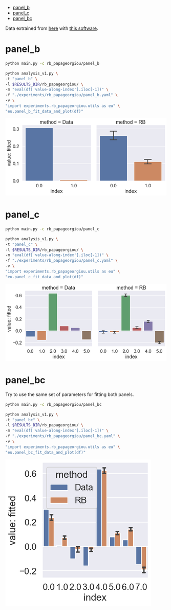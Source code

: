 - [panel\_b](#panel_b)
- [panel\_c](#panel_c)
- [panel\_bc](#panel_bc)

Data extrained from [here](https://drive.google.com/drive/folders/1J4yQ3XjXebkNY2GNYrFttIfAT5ODuVJb?usp=sharing) with [this software](https://apps.automeris.io/wpd/).

# panel_b

```bash
python main.py -c rb_papageorgiou/panel_b
```

```bash
python analysis_v1.py \
-t "panel_b" \
-l $RESULTS_DIR/rb_papageorgiou/ \
-m "eval(df['value-along-index'].iloc[-1])" \
-f "./experiments/rb_papageorgiou/panel_b.yaml" \
-v \
"import experiments.rb_papageorgiou.utils as eu" \
"eu.panel_b_fit_data_and_plot(df)"
```

![](panel_b-.png)

# panel_c

```bash
python main.py -c rb_papageorgiou/panel_c
```

```bash
python analysis_v1.py \
-t "panel_c" \
-l $RESULTS_DIR/rb_papageorgiou/ \
-m "eval(df['value-along-index'].iloc[-1])" \
-f "./experiments/rb_papageorgiou/panel_c.yaml" \
-v \
"import experiments.rb_papageorgiou.utils as eu" \
"eu.panel_c_fit_data_and_plot(df)"
```

![](panel_c-.png)

# panel_bc

Try to use the same set of parameters for fitting both panels.

```bash
python main.py -c rb_papageorgiou/panel_bc
```

```bash
python analysis_v1.py \
-t "panel_bc" \
-l $RESULTS_DIR/rb_papageorgiou/ \
-m "eval(df['value-along-index'].iloc[-1])" \
-f "./experiments/rb_papageorgiou/panel_bc.yaml" \
-v \
"import experiments.rb_papageorgiou.utils as eu" \
"eu.panel_bc_fit_data_and_plot(df)"
```

![](panel_bc-.png)
